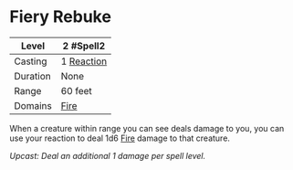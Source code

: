 # Fiery Rebuke

| Level    | 2 #Spell2                                               |
| -------- | ------------------------------------------------------- |
| Casting  | 1 [Reaction](../../../../Game%20Procedures/Reaction.md) |
| Duration | None                                                    |
| Range    | 60 feet                                                 |
| Domains  | [Fire](../../../Spell%20Domains/Fire.md)                |

When a creature within range you can see deals damage to you, you can use your reaction to deal 1d6 [Fire](../../../../Damage%20Types/Fire.md) damage to that creature.

*Upcast: Deal an additional 1 damage per spell level.*